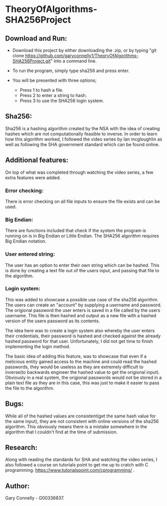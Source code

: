 # TheoryOfAlgorithms-SHA256Project
## Download and Run:

* Download this project by either downloading the .zip, or by typing "git clone https://github.com/garyconnelly1/TheoryOfAlgorithms-SHA256Project.git" into a command line.

* To run the program, simply type sha256 and press enter.
* You will be presented with three options;
  - Press 1 to hash a file.
  - Press 2 to enter a string to hash.
  - Press 3 to use the SHA256 login system.
  
## Sha256:
Sha256 is a hashing algorithm created by the NSA with the idea of creating hashes which are not computationally feasible to inverse. In order to learn how this algorithm worked, I followed the video series by Ian mcgloughlin as well as following the SHA government standard which can be found online.


## Additional features:
On top of what was completed through watching the video series, a few extra features were added. 

### Error checking:
There is error checking on all file inputs to ensure the file exists and can be used.

### Big Endian:
There are functions included that check if the system the program is running on is in Big Endian or Little Endian. The SHA256 algorithm requires Big Endian notation.

### User entered string:
The user has an option to enter their own string which can be hashed. This is done by creating a text file out of the users input, and passing that file to the algorithm.

### Login system:
This was added to showcase a possible use case of the sha256 algorithm. The users can create an "account" by supplying a username and password. The origional password the user enters is saved in a file called by the users username. This file is then hashed and output as a new file with a hashed version of the users password as its contents. 

The idea here was to create a login system also whereby the user enters their credentials, their password is hashed and checked against the already hashed password for that user. Unfortunately, I did not get time to finish implementing the login method. 

The basic idea of adding this feature, was to showcase that even if a melicious entity gained access to the machine and could read the hashed passwords, they would be useless as they are extremely difficult to inverse(to backwards engineer the hashed value to get the origional input). Obviously in a real system, the origional passwords would not be stored in a plain text file as they are in this case, this was just to make it easier to pass the file to the algorithm.

## Bugs:
While all of the hashed values are consistent(get the same hash value for the same input), they are not consistent with online versions of the sha256 algorithm. This obviously means there is a mistake somewhere in the algorithm that I couldn't find at the time of submission.

## Research:
Along with reading the standards for SHA and watching the video series, I also followed a course on tutorials point to get me up to cratch with C programming. https://www.tutorialspoint.com/cprogramming/ .

## Author:
Gary Connelly - G00336837.
